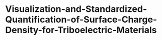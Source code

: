 # Visualization-and-Standardized-Quantification-of-Surface-Charge-Density-for-Triboelectric-Materials
